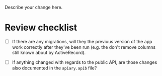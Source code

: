 
Describe your change here.

# Review checklist

* [ ] If there are any migrations, will they the previous version of the app
  work correctly after they've been run (e.g. the don't remove columns still
  known about by ActiveRecord).

* [ ] If anything changed with regards to the public API, are those changes also
  documented in the `apiary.apib` file?